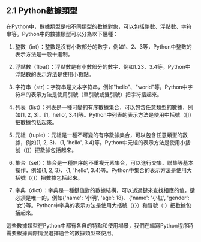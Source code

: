 ## 2.1 Python數據類型

在Python中，數據類型是指不同類型的數據對象，可以包括整數、浮點數、字符串等。Python中的數據類型可以分為以下幾種：

1. 整數（int）：整數是沒有小數部分的數字，例如1、2、3等，Python中整數的表示方法是一般十進制。

2. 浮點數（float）：浮點數是有小數部分的數字，例如1.23、3.4等。Python中浮點數的表示方法是使用小數點。

3. 字符串（str）：字符串是文本字符串，例如"hello"、"world"等。Python中字符串的表示方法是使用引號（單引號或雙引號）把字符括起來。

4. 列表（list）：列表是一種可變的有序數據集合，可以包含任意類型的數據，例如[1, 2, 3]、[1, 'hello', 3.4]等。Python中列表的表示方法是使用中括號（[]）把數據包括起來。

5. 元組（tuple）：元組是一種不可變的有序數據集合，可以包含任意類型的數據，例如(1, 2, 3)、(1, 'hello', 3.4)等。Python中元組的表示方法是使用小括號（()）把數據包括起來。

6. 集合（set）：集合是一種無序的不重複元素集合，可以進行交集、聯集等基本操作，例如{1, 2, 3}、{1, 'hello', 3.4}等。Python中集合的表示方法是使用大括號（{}）把數據包括起來。

7. 字典（dict）：字典是一種鍵值對的數據結構，可以透過鍵來查找相應的值，鍵必須是唯一的，例如{'name': '小明', 'age': 18}、{'name': '小紅', 'gender': '女'}等。Python中字典的表示方法是使用大括號（{}）和冒號（:）把數據包括起來。

這些數據類型在Python中都有各自的特點和使用場景，我們在編寫Python程序時需要根據實際情況選擇適合的數據類型來使用。